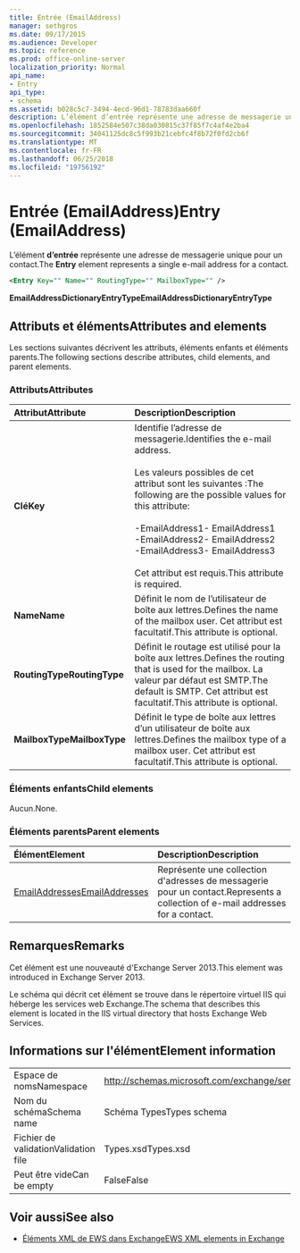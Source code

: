 ```yaml
---
title: Entrée (EmailAddress)
manager: sethgros
ms.date: 09/17/2015
ms.audience: Developer
ms.topic: reference
ms.prod: office-online-server
localization_priority: Normal
api_name:
- Entry
api_type:
- schema
ms.assetid: b028c5c7-3494-4ecd-96d1-78783daa660f
description: L’élément d’entrée représente une adresse de messagerie unique pour un contact.
ms.openlocfilehash: 1852584e507c38da030815c37f85f7c4af4e2ba4
ms.sourcegitcommit: 34041125dc8c5f993b21cebfc4f8b72f0fd2cb6f
ms.translationtype: MT
ms.contentlocale: fr-FR
ms.lasthandoff: 06/25/2018
ms.locfileid: "19756192"
---
```

# <a name="entry-emailaddress"></a><span data-ttu-id="7013a-103">Entrée (EmailAddress)</span><span class="sxs-lookup"><span data-stu-id="7013a-103">Entry (EmailAddress)</span></span>

<span data-ttu-id="7013a-104">L’élément **d’entrée** représente une adresse de messagerie unique pour un contact.</span><span class="sxs-lookup"><span data-stu-id="7013a-104">The **Entry** element represents a single e-mail address for a contact.</span></span> 
  
```XML
<Entry Key="" Name="" RoutingType="" MailboxType="" />
```

<span data-ttu-id="7013a-105">**EmailAddressDictionaryEntryType**</span><span class="sxs-lookup"><span data-stu-id="7013a-105">**EmailAddressDictionaryEntryType**</span></span>

## <a name="attributes-and-elements"></a><span data-ttu-id="7013a-106">Attributs et éléments</span><span class="sxs-lookup"><span data-stu-id="7013a-106">Attributes and elements</span></span>

<span data-ttu-id="7013a-107">Les sections suivantes décrivent les attributs, éléments enfants et éléments parents.</span><span class="sxs-lookup"><span data-stu-id="7013a-107">The following sections describe attributes, child elements, and parent elements.</span></span>
  
### <a name="attributes"></a><span data-ttu-id="7013a-108">Attributs</span><span class="sxs-lookup"><span data-stu-id="7013a-108">Attributes</span></span>

|<span data-ttu-id="7013a-109">**Attribut**</span><span class="sxs-lookup"><span data-stu-id="7013a-109">**Attribute**</span></span>|<span data-ttu-id="7013a-110">**Description**</span><span class="sxs-lookup"><span data-stu-id="7013a-110">**Description**</span></span>|
|:-----|:-----|
|<span data-ttu-id="7013a-111">**Clé**</span><span class="sxs-lookup"><span data-stu-id="7013a-111">**Key**</span></span> <br/> | <span data-ttu-id="7013a-112">Identifie l’adresse de messagerie.</span><span class="sxs-lookup"><span data-stu-id="7013a-112">Identifies the e-mail address.</span></span><br/><br/><span data-ttu-id="7013a-113">Les valeurs possibles de cet attribut sont les suivantes :</span><span class="sxs-lookup"><span data-stu-id="7013a-113">The following are the possible values for this attribute:</span></span><br/><br/><span data-ttu-id="7013a-114">-EmailAddress1</span><span class="sxs-lookup"><span data-stu-id="7013a-114">-  EmailAddress1</span></span>  <br/><span data-ttu-id="7013a-115">-EmailAddress2</span><span class="sxs-lookup"><span data-stu-id="7013a-115">-  EmailAddress2</span></span>  <br/><span data-ttu-id="7013a-116">-EmailAddress3</span><span class="sxs-lookup"><span data-stu-id="7013a-116">-  EmailAddress3</span></span> <br/><br/>  <span data-ttu-id="7013a-117">Cet attribut est requis.</span><span class="sxs-lookup"><span data-stu-id="7013a-117">This attribute is required.</span></span>  <br/> |
|<span data-ttu-id="7013a-118">**Name**</span><span class="sxs-lookup"><span data-stu-id="7013a-118">**Name**</span></span> <br/> |<span data-ttu-id="7013a-119">Définit le nom de l’utilisateur de boîte aux lettres.</span><span class="sxs-lookup"><span data-stu-id="7013a-119">Defines the name of the mailbox user.</span></span> <span data-ttu-id="7013a-120">Cet attribut est facultatif.</span><span class="sxs-lookup"><span data-stu-id="7013a-120">This attribute is optional.</span></span>  <br/> |
|<span data-ttu-id="7013a-121">**RoutingType**</span><span class="sxs-lookup"><span data-stu-id="7013a-121">**RoutingType**</span></span> <br/> |<span data-ttu-id="7013a-122">Définit le routage est utilisé pour la boîte aux lettres.</span><span class="sxs-lookup"><span data-stu-id="7013a-122">Defines the routing that is used for the mailbox.</span></span> <span data-ttu-id="7013a-123">La valeur par défaut est SMTP.</span><span class="sxs-lookup"><span data-stu-id="7013a-123">The default is SMTP.</span></span> <span data-ttu-id="7013a-124">Cet attribut est facultatif.</span><span class="sxs-lookup"><span data-stu-id="7013a-124">This attribute is optional.</span></span>  <br/> |
|<span data-ttu-id="7013a-125">**MailboxType**</span><span class="sxs-lookup"><span data-stu-id="7013a-125">**MailboxType**</span></span> <br/> |<span data-ttu-id="7013a-126">Définit le type de boîte aux lettres d’un utilisateur de boîte aux lettres.</span><span class="sxs-lookup"><span data-stu-id="7013a-126">Defines the mailbox type of a mailbox user.</span></span> <span data-ttu-id="7013a-127">Cet attribut est facultatif.</span><span class="sxs-lookup"><span data-stu-id="7013a-127">This attribute is optional.</span></span>  <br/> |
   
### <a name="child-elements"></a><span data-ttu-id="7013a-128">Éléments enfants</span><span class="sxs-lookup"><span data-stu-id="7013a-128">Child elements</span></span>

<span data-ttu-id="7013a-129">Aucun.</span><span class="sxs-lookup"><span data-stu-id="7013a-129">None.</span></span>
  
### <a name="parent-elements"></a><span data-ttu-id="7013a-130">Éléments parents</span><span class="sxs-lookup"><span data-stu-id="7013a-130">Parent elements</span></span>

|<span data-ttu-id="7013a-131">**Élément**</span><span class="sxs-lookup"><span data-stu-id="7013a-131">**Element**</span></span>|<span data-ttu-id="7013a-132">**Description**</span><span class="sxs-lookup"><span data-stu-id="7013a-132">**Description**</span></span>|
|:-----|:-----|
|[<span data-ttu-id="7013a-133">EmailAddresses</span><span class="sxs-lookup"><span data-stu-id="7013a-133">EmailAddresses</span></span>](emailaddresses.md) <br/> |<span data-ttu-id="7013a-134">Représente une collection d'adresses de messagerie pour un contact.</span><span class="sxs-lookup"><span data-stu-id="7013a-134">Represents a collection of e-mail addresses for a contact.</span></span>  <br/> |
   
## <a name="remarks"></a><span data-ttu-id="7013a-135">Remarques</span><span class="sxs-lookup"><span data-stu-id="7013a-135">Remarks</span></span>

<span data-ttu-id="7013a-136">Cet élément est une nouveauté d'Exchange Server 2013.</span><span class="sxs-lookup"><span data-stu-id="7013a-136">This element was introduced in Exchange Server 2013.</span></span>
  
<span data-ttu-id="7013a-137">Le schéma qui décrit cet élément se trouve dans le répertoire virtuel IIS qui héberge les services web Exchange.</span><span class="sxs-lookup"><span data-stu-id="7013a-137">The schema that describes this element is located in the IIS virtual directory that hosts Exchange Web Services.</span></span>
  
## <a name="element-information"></a><span data-ttu-id="7013a-138">Informations sur l'élément</span><span class="sxs-lookup"><span data-stu-id="7013a-138">Element information</span></span>

|||
|:-----|:-----|
|<span data-ttu-id="7013a-139">Espace de noms</span><span class="sxs-lookup"><span data-stu-id="7013a-139">Namespace</span></span>  <br/> |http://schemas.microsoft.com/exchange/services/2006/types  <br/> |
|<span data-ttu-id="7013a-140">Nom du schéma</span><span class="sxs-lookup"><span data-stu-id="7013a-140">Schema name</span></span>  <br/> |<span data-ttu-id="7013a-141">Schéma Types</span><span class="sxs-lookup"><span data-stu-id="7013a-141">Types schema</span></span>  <br/> |
|<span data-ttu-id="7013a-142">Fichier de validation</span><span class="sxs-lookup"><span data-stu-id="7013a-142">Validation file</span></span>  <br/> |<span data-ttu-id="7013a-143">Types.xsd</span><span class="sxs-lookup"><span data-stu-id="7013a-143">Types.xsd</span></span>  <br/> |
|<span data-ttu-id="7013a-144">Peut être vide</span><span class="sxs-lookup"><span data-stu-id="7013a-144">Can be empty</span></span>  <br/> |<span data-ttu-id="7013a-145">False</span><span class="sxs-lookup"><span data-stu-id="7013a-145">False</span></span>  <br/> |
   
## <a name="see-also"></a><span data-ttu-id="7013a-146">Voir aussi</span><span class="sxs-lookup"><span data-stu-id="7013a-146">See also</span></span>

- [<span data-ttu-id="7013a-147">Éléments XML de EWS dans Exchange</span><span class="sxs-lookup"><span data-stu-id="7013a-147">EWS XML elements in Exchange</span></span>](ews-xml-elements-in-exchange.md)

